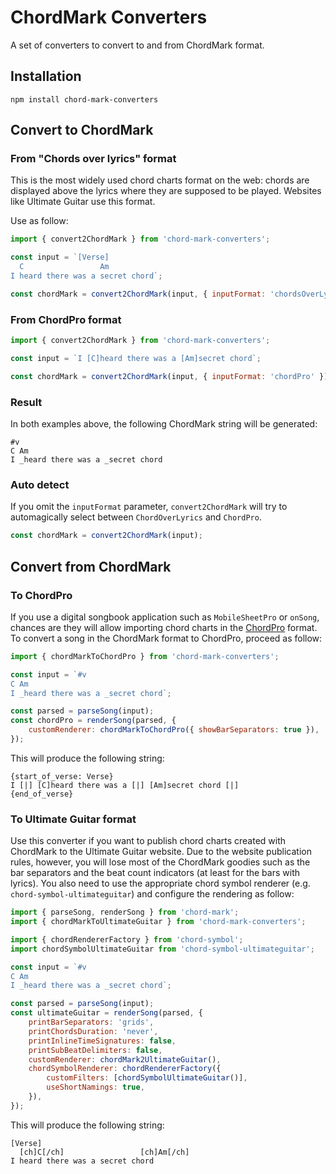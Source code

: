 # ChordMark Converters

A set of converters to convert to and from ChordMark format.

## Installation

```shell
npm install chord-mark-converters
```

## Convert to ChordMark

### From "Chords over lyrics" format

This is the most widely used chord charts format on the web:
chords are displayed above the lyrics where they are supposed to be played.
Websites like Ultimate Guitar use this format.

Use as follow:

```javascript
import { convert2ChordMark } from 'chord-mark-converters';

const input = `[Verse]
  C                 Am
I heard there was a secret chord`;

const chordMark = convert2ChordMark(input, { inputFormat: 'chordsOverLyrics' });
```

### From ChordPro format

```javascript
import { convert2ChordMark } from 'chord-mark-converters';

const input = `I [C]heard there was a [Am]secret chord`;

const chordMark = convert2ChordMark(input, { inputFormat: 'chordPro' });
```

### Result

In both examples above, the following ChordMark string will be generated:

```
#v
C Am
I _heard there was a _secret chord
```

### Auto detect

If you omit the `inputFormat` parameter, `convert2ChordMark` will try to automagically select between `ChordOverLyrics` and `ChordPro`.

```javascript
const chordMark = convert2ChordMark(input);
```

## Convert from ChordMark

### To ChordPro

If you use a digital songbook application such as `MobileSheetPro` or `onSong`, chances are they will allow importing chord charts in the [ChordPro](https://www.chordpro.org) format.
To convert a song in the ChordMark format to ChordPro, proceed as follow:

```javascript
import { chordMarkToChordPro } from 'chord-mark-converters';

const input = `#v
C Am
I _heard there was a _secret chord`;

const parsed = parseSong(input);
const chordPro = renderSong(parsed, {
	customRenderer: chordMarkToChordPro({ showBarSeparators: true }),
});
```

This will produce the following string:

```
{start_of_verse: Verse}
I [|] [C]heard there was a [|] [Am]secret chord [|]
{end_of_verse}
```

### To Ultimate Guitar format

Use this converter if you want to publish chord charts created with ChordMark to the Ultimate Guitar website.
Due to the website publication rules, however, you will lose most of the ChordMark goodies such as the bar separators and the beat count indicators
(at least for the bars with lyrics).
You also need to use the appropriate chord symbol renderer (e.g. `chord-symbol-ultimateguitar`) and configure the rendering as follow:

```javascript
import { parseSong, renderSong } from 'chord-mark';
import { chordMarkToUltimateGuitar } from 'chord-mark-converters';

import { chordRendererFactory } from 'chord-symbol';
import chordSymbolUltimateGuitar from 'chord-symbol-ultimateguitar';

const input = `#v
C Am
I _heard there was a _secret chord`;

const parsed = parseSong(input);
const ultimateGuitar = renderSong(parsed, {
	printBarSeparators: 'grids',
	printChordsDuration: 'never',
	printInlineTimeSignatures: false,
	printSubBeatDelimiters: false,
	customRenderer: chordMark2UltimateGuitar(),
	chordSymbolRenderer: chordRendererFactory({
		customFilters: [chordSymbolUltimateGuitar()],
		useShortNamings: true,
	}),
});
```

This will produce the following string:

```
[Verse]
  [ch]C[/ch]                 [ch]Am[/ch]
I heard there was a secret chord
```
